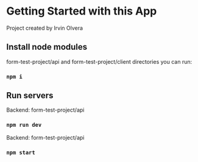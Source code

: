 # Getting Started with this App
Project created by Irvin Olvera

## Install node modules
form-test-project/api and form-test-project/client directories you can run: 
### `npm i`

## Run servers
Backend: form-test-project/api
### `npm run dev`

Backend: form-test-project/api
### `npm start`